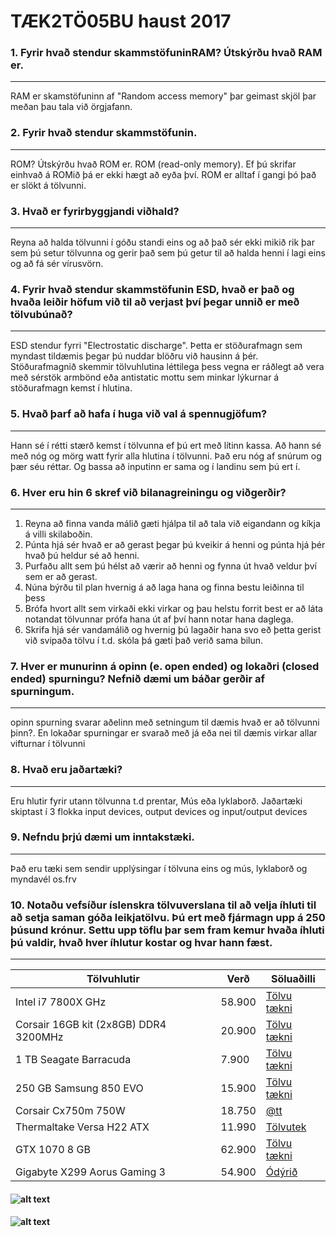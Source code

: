# TÆK2TÖ05BU haust 2017

### 1. Fyrir hvað stendur skammstöfuninRAM? Útskýrðu hvað RAM er.
---

RAM er skamstöfuninn af "Random access memory" þar geimast skjöl þar meðan þau tala við örgjafann.

### 2. Fyrir hvað stendur skammstöfunin.
---
ROM? Útskýrðu hvað ROM er.
ROM (read-only memory). Ef þú skrifar einhvað á ROMið þá er ekki hægt að eyða því. ROM er alltaf í gangi þó það er slökt á tölvunni.

### 3. Hvað er fyrirbyggjandi viðhald? 
---
Reyna að halda tölvunni í góðu standi eins og að það sér ekki mikið rik þar sem þú setur tölvunna og gerir það sem þú getur til að halda henni í lagi eins og að fá sér vírusvörn.

### 4. Fyrir hvað stendur skammstöfunin ESD, hvað er það og hvaða leiðir höfum við til að verjast því þegar unnið er með tölvubúnað?
---
ESD stendur  fyrri "Electrostatic discharge". Þetta er stöðurafmagn sem myndast tildæmis þegar þú nuddar blöðru við hausinn á þér. 
Stöðurafmagnið skemmir tölvuhlutina léttilega þess vegna er ráðlegt að vera með sérstök armbönd eða antistatic mottu sem minkar lýkurnar á stöðurafmagn kemst í hlutina.

### 5. Hvað þarf að hafa í huga við val á spennugjöfum?
---
Hann sé í rétti stærð kemst í tölvunna ef þú ert með lítinn kassa. Að hann sé með nóg og mörg watt fyrir alla hlutina í tölvunni. Það eru nóg af snúrum og þær séu réttar. Og bassa að inputinn er sama og í landinu sem þú ert í.

### 6. Hver eru hin 6 skref við bilanagreiningu og viðgerðir?
---
1. Reyna að finna vanda málið gæti hjálpa til að tala við eigandann og kíkja á villi skilaboðin.
2. Púnta hjá sér hvað er að gerast þegar þú kveikir á henni og púnta hjá þér hvað þú heldur sé að henni.
3. Purfaðu allt sem þú hélst að værir að henni og fynna út hvað veldur því sem er að gerast. 
4. Núna býrðu til plan hvernig á að laga hana og finna bestu leiðinna til þess
5. Brófa hvort allt sem virkaði ekki virkar og þau helstu forrit best er að láta notandat tölvunnar prófa hana út af því hann notar hana daglega.
6. Skrifa hjá sér vandamálið og hvernig þú lagaðir hana svo eð þetta gerist við svipaða tölvu í t.d. skóla þá gæti það verið sama bilun.

### 7. Hver er munurinn á opinn (e. open ended) og lokaðri (closed ended) spurningu? Nefnið dæmi um báðar gerðir af spurningum.
---
opinn spurning svarar aðelinn með setningum til dæmis hvað er að tölvunni þinn?. En lokaðar spurningar er svarað með já eða nei til dæmis virkar allar vifturnar í tölvunni


### 8. Hvað eru jaðartæki?
---
Eru hlutir fyrir utann tölvunna t.d prentar, Mús eða lyklaborð. Jaðartæki skiptast í 3 flokka input devices, output devices og input/output devices

### 9. Nefndu þrjú dæmi um inntakstæki.
---
Það eru tæki sem sendir upplýsingar í tölvuna eins og mús, lyklaborð og myndavél os.frv

### 10. Notaðu vefsíður íslenskra tölvuverslana til að velja íhluti til að setja saman góða leikjatölvu. Þú ert með fjármagn upp á 250 þúsund krónur. Settu upp töflu þar sem fram kemur hvaða íhluti þú valdir, hvað hver íhlutur kostar og hvar hann fæst.
---

Tölvuhlutir | Verð | Söluaðilli
---|---|---
Intel i7 7800X GHz | 58.900 | [Tölvu tækni](http://tolvutaekni.is/product_info.php?products_id=3346)
Corsair 16GB kit (2x8GB) DDR4 3200MHz | 20.900 | [Tölvu tækni](http://tolvutaekni.is/product_info.php?cPath=28_34_166&products_id=3052)
1 TB Seagate Barracuda | 7.900 | [Tölvu tækni](http://tolvutaekni.is/product_info.php?cPath=24_39_80&products_id=2002)
250 GB Samsung 850 EVO | 15.900 | [Tölvu tækni](http://tolvutaekni.is/product_info.php?products_id=2879)
Corsair Cx750m 750W | 18.750 | [@tt](https://www.att.is/product/corsair-cx750-aflgjafi750w-hljodlatur)
Thermaltake Versa H22 ATX | 11.990 | [Tölvutek](https://tolvutek.is/vara/thermaltake-versa-h22-atx-turnkassi-svartur)
GTX 1070 8 GB | 62.900 | [Tölvu tækni](http://tolvutaekni.is/product_info.php?products_id=3286)
Gigabyte X299 Aorus Gaming 3 | 54.900 | [Ódýrið](https://odyrid.is/vara/gigabyte-s2011-x299-aorus-gaming-3-modurbord)

#### ![alt text](mynd1.jpg"Tölvukassi")
  

#### ![alt text](https://images10.newegg.com/NeweggImage/ProductImage/13-145-015-V01.jpg "Móðurborð")
